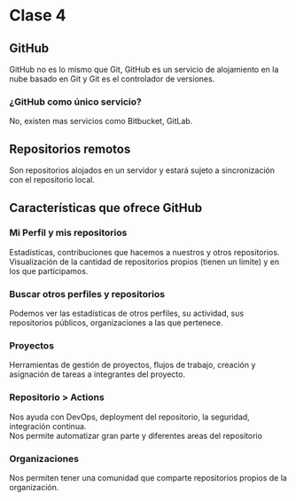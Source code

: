 # Clase 4
## GitHub
GitHub no es lo mismo que Git, GitHub es un servicio de alojamiento en la nube basado en Git y Git es el controlador de versiones.  
### ¿GitHub como único servicio?
No, existen mas servicios como Bitbucket, GitLab.
## Repositorios remotos
Son repositorios alojados en un servidor y estará sujeto a sincronización con el repositorio local.
## Características que ofrece GitHub
### Mi Perfil y mis repositorios
Estadísticas, contribuciones que hacemos a nuestros y otros repositorios.  
Visualización de la cantidad de repositorios propios (tienen un limite) y en los que participamos.
### Buscar otros perfiles y repositorios
Podemos ver las estadísticas de otros perfiles, su actividad, sus repositorios públicos, organizaciones a las que pertenece.
### Proyectos
Herramientas de gestión de proyectos, flujos de trabajo, creación y asignación de tareas a integrantes del proyecto.
### Repositorio > Actions
Nos ayuda con DevOps, deployment del repositorio, la seguridad, integración continua.  
Nos permite automatizar gran parte y diferentes areas del repositorio
### Organizaciones
Nos permiten tener una comunidad que comparte repositorios propios de la organización.